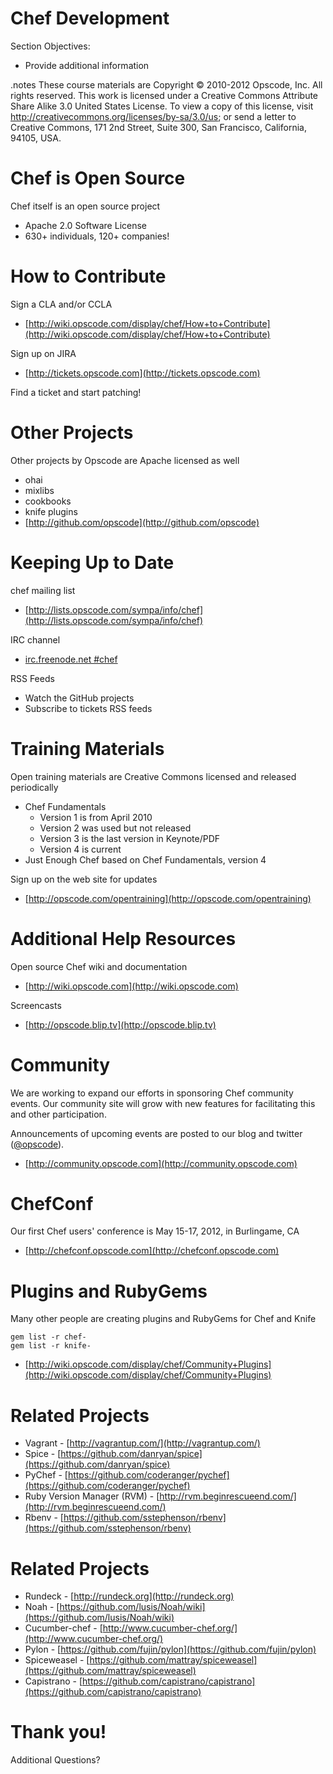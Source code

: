 # Chef Development

Section Objectives:

* Provide additional information

.notes These course materials are Copyright © 2010-2012 Opscode, Inc. All rights reserved.
This work is licensed under a Creative Commons Attribute Share Alike 3.0 United States License. To view a copy of this license, visit http://creativecommons.org/licenses/by-sa/3.0/us; or send a letter to Creative Commons, 171 2nd Street, Suite 300, San Francisco, California, 94105, USA.

# Chef is Open Source

Chef itself is an open source project

* Apache 2.0 Software License
* 630+ individuals, 120+ companies!

# How to Contribute

Sign a CLA and/or CCLA

* [http://wiki.opscode.com/display/chef/How+to+Contribute](http://wiki.opscode.com/display/chef/How+to+Contribute)

Sign up on JIRA

* [http://tickets.opscode.com](http://tickets.opscode.com)

Find a ticket and start patching!

# Other Projects

Other projects by Opscode are Apache licensed as well

* ohai
* mixlibs
* cookbooks
* knife plugins
* [http://github.com/opscode](http://github.com/opscode)

# Keeping Up to Date

chef mailing list

* [http://lists.opscode.com/sympa/info/chef](http://lists.opscode.com/sympa/info/chef)

IRC channel

* [irc.freenode.net #chef](irc://irc.freenode.net/chef)

RSS Feeds

* Watch the GitHub projects
* Subscribe to tickets RSS feeds

# Training Materials

Open training materials are Creative Commons licensed and released periodically

* Chef Fundamentals
    * Version 1 is from April 2010
    * Version 2 was used but not released
    * Version 3 is the last version in Keynote/PDF
    * Version 4 is current
* Just Enough Chef based on Chef Fundamentals, version 4

Sign up on the web site for updates

* [http://opscode.com/opentraining](http://opscode.com/opentraining)

# Additional Help Resources

Open source Chef wiki and documentation

* [http://wiki.opscode.com](http://wiki.opscode.com)

Screencasts

* [http://opscode.blip.tv](http://opscode.blip.tv)

# Community

We are working to expand our efforts in sponsoring Chef community events. Our community site will grow with new features for facilitating this and other participation.

Announcements of upcoming events are posted to our blog and twitter ([@opscode](http://twitter.com/opscode)).

* [http://community.opscode.com](http://community.opscode.com)

# ChefConf

Our first Chef users' conference is May 15-17, 2012, in Burlingame, CA

* [http://chefconf.opscode.com](http://chefconf.opscode.com)

# Plugins and RubyGems

Many other people are creating plugins and RubyGems for Chef and Knife

    gem list -r chef-
    gem list -r knife-

* [http://wiki.opscode.com/display/chef/Community+Plugins](http://wiki.opscode.com/display/chef/Community+Plugins)

# Related Projects

* Vagrant - [http://vagrantup.com/](http://vagrantup.com/)
* Spice - [https://github.com/danryan/spice](https://github.com/danryan/spice)
* PyChef - [https://github.com/coderanger/pychef](https://github.com/coderanger/pychef)
* Ruby Version Manager (RVM) - [http://rvm.beginrescueend.com/](http://rvm.beginrescueend.com/)
* Rbenv - [https://github.com/sstephenson/rbenv](https://github.com/sstephenson/rbenv)

# Related Projects

* Rundeck - [http://rundeck.org](http://rundeck.org)
* Noah - [https://github.com/lusis/Noah/wiki](https://github.com/lusis/Noah/wiki)
* Cucumber-chef - [http://www.cucumber-chef.org/](http://www.cucumber-chef.org/)
* Pylon - [https://github.com/fujin/pylon](https://github.com/fujin/pylon)
* Spiceweasel - [https://github.com/mattray/spiceweasel](https://github.com/mattray/spiceweasel)
* Capistrano - [https://github.com/capistrano/capistrano](https://github.com/capistrano/capistrano)

# Thank you!

Additional Questions?

